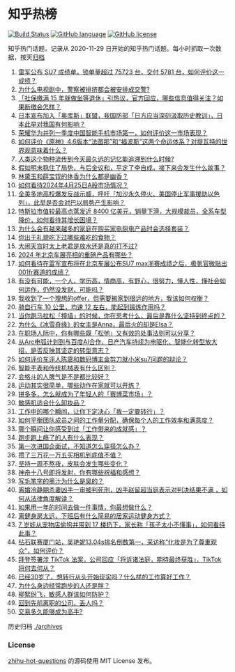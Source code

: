 # 知乎热榜
[![Build Status](https://github.com/ToWeLong/zhihu-hot-questions/workflows/CI/badge.svg)](https://github.com/ToWeLong/zhihu-hot-questions/actions)
[![GitHub language](https://img.shields.io/badge/language-golang-orange.svg)](https://golang.org/)
[![GitHub license](https://img.shields.io/github/license/ToWeLong/zhihu-hot-questions)](https://github.com/ToWeLong/zhihu-hot-questions/blob/main/LICENSE)

知乎热门话题，记录从 2020-11-29 日开始的知乎热门话题。每小时抓取一次数据，按天[归档](./archives)

<!-- BEGIN -->

1. [雷军公布 SU7 成绩单，锁单量超过 75723 台，交付 5781 台，如何评价这一成绩？](https://www.zhihu.com/question/654050902)
1. [为什么电视剧中，警察被排挤都会被安排成交警?](https://www.zhihu.com/question/582123497)
1. [「社保缴满 15 年就做坐等退休」引热议，官方回应，哪些信息值得关注？如果断缴会怎样？](https://www.zhihu.com/question/654043819)
1. [日本宣布加入「奥库斯」联盟，我国防部「日方应当深刻汲取历史教训」，日本此举对我国有何影响？](https://www.zhihu.com/question/654070240)
1. [荣耀华为并列一季度中国智能手机市场第一，如何评价这一市场表现？](https://www.zhihu.com/question/654061881)
1. [如何评价《原神》4.6版本“法图那”和“福波斯”这两个命运体系？对提瓦特的世界观意味着什么？](https://www.zhihu.com/question/653975230)
1. [人类这个物种流传到今天最久远的记忆能追溯到什么时候?](https://www.zhihu.com/question/653635255)
1. [假如明末稳住了局势，与后金议和，平定了李自成，接下来会发生什么故事？](https://www.zhihu.com/question/654000000)
1. [林黛玉和薛宝钗的体香为什么都是幽香？](https://www.zhihu.com/question/649297242)
1. [如何看待2024年4月25日A股市场情况？](https://www.zhihu.com/question/654040666)
1. [全美多地高校爆发反战示威，呼吁「加沙永久停火、美国停止军事援助以色列」，此举是否会对巴以局势产生影响？](https://www.zhihu.com/question/654047885)
1. [特斯拉市值较最高点蒸发近 8400 亿美元，销量下滑，大规模裁员，全系车型降价，如何看待其增长困境？](https://www.zhihu.com/question/653995107)
1. [为什么会有越来越多的家庭在购买家电厨电产品时会选择套装？](https://www.zhihu.com/question/653988604)
1. [你出于礼貌吃下过哪些难吃的食物？](https://www.zhihu.com/question/642239524)
1. [大闹天宫时太上老君是放水还是真的打不过?](https://www.zhihu.com/question/653579972)
1. [2024 年北京车展亮相的重磅产品有哪些？](https://www.zhihu.com/question/653947942)
1. [如何看待在雷军宣布将在北京车展公布SU7 max浙赛成绩之后，极氪官微贴出001fr赛道的成绩？](https://www.zhihu.com/question/653979245)
1. [有没有可能，一个人，学历高，情商高，有野心，很努力，懂人性，懂社会如何运作，仍然没发财，可能吗？](https://www.zhihu.com/question/646336883)
1. [我收到了一个理想的offer，但需要搬家到很远的地方，我该如何权衡？](https://www.zhihu.com/question/653474361)
1. [骑自行车 10 公里，均速 12 左右，能起到锻炼作用吗？](https://www.zhihu.com/question/653134649)
1. [当你跑马拉松「撞墙」的时候，你在思考什么，最后是靠什么坚持到终点的？](https://www.zhihu.com/question/653134730)
1. [为什么《冰雪奇缘》的女主是Anna，最后火的却是Elsa？](https://www.zhihu.com/question/361926542)
1. [在职场人际中，你有哪些既「松弛」又有效的处事法则可以分享？](https://www.zhihu.com/question/653430716)
1. [从Arc电弧计划到与百度AI合作，日产汽车持续为电驱化、智能化转型放大招，是否反映其坚定的转型意志？](https://www.zhihu.com/question/654047744)
1. [如何评价车评人陈震和数码博主金剪刀就小米su7问题的辩论？](https://www.zhihu.com/question/653888123)
1. [智能手表和传统机械表有什么区别？](https://www.zhihu.com/question/650461052)
1. [会格斗的人脾气是不是都比较好？](https://www.zhihu.com/question/652987268)
1. [运动其实很简单，哪些动作在家就可以开练？](https://www.zhihu.com/question/653716710)
1. [拼多多，怎么就成为了年轻人的「赛博菜市场」？](https://www.zhihu.com/question/653961442)
1. [敏感肌适合什么卸妆品？](https://www.zhihu.com/question/649938650)
1. [工作中的哪个瞬间，让你下定决心「我一定要转行」？](https://www.zhihu.com/question/652238187)
1. [如何平衡团队成员之间的工作量分配，确保每个人的工作效率和满意度？](https://www.zhihu.com/question/653175496)
1. [哪个瞬间让你感受到过「工作带来的成就感」？](https://www.zhihu.com/question/653430339)
1. [跑步跑上瘾了的人有什么表现？](https://www.zhihu.com/question/652381462)
1. [第一次进国企面试，不知道怎么穿搭怎么办？](https://www.zhihu.com/question/326467510)
1. [攒了三万花一万五买相机到底值不值？](https://www.zhihu.com/question/653638890)
1. [坚持一周不熬夜，皮肤会发生哪些变化？](https://www.zhihu.com/question/649377632)
1. [神舟十八号即将发射，你有哪些祝福和感想？](https://www.zhihu.com/question/653766791)
1. [写毛笔字的墨汁为什么是臭的？](https://www.zhihu.com/question/28713017)
1. [离婚冷静期杀妻凶手一审被判死刑，凶手赵留超当庭表示对判决结果不满 ，如何从法律角度解读？](https://www.zhihu.com/question/654047317)
1. [如果用一年的时间去做一件事情，你最想做什么？](https://www.zhihu.com/question/653112164)
1. [离健身房太远，下班后有什么简易的居家运动健身方式？](https://www.zhihu.com/question/653134984)
1. [7 岁娃从宠物店偷狗并带到 17 楼扔下，家长称「孩子太小不懂事」，如何看待此事？](https://www.zhihu.com/question/653964219)
1. [钻石联赛厦门站，吴艳妮13.04s排名倒数第一，采访称“化妆是为了尊重观众”，如何评价？](https://www.zhihu.com/question/653699939)
1. [拜登签署涉 TikTok 法案，公司回应「将诉诸法庭，期待最终获胜」，TikTok 将何去何从？](https://www.zhihu.com/question/654032913)
1. [已经30岁了，想转行从头开始现实吗？什么样的工作算好工作？](https://www.zhihu.com/question/652110859)
1. [为什么身边经常跑步的人还是胖？](https://www.zhihu.com/question/653305647)
1. [柳絮纷飞，敏感人群该如何防护？](https://www.zhihu.com/question/654051468)
1. [回到先前离职的公司，丢人吗？](https://www.zhihu.com/question/653555763)
1. [交易多久能够成为高手?](https://www.zhihu.com/question/653635431)

<!-- END -->

历史归档 [./archives](./archives)


### License
[zhihu-hot-questions](https://github.com/towelong/zhihu-hot-questions) 的源码使用 MIT License 发布。